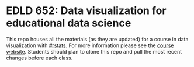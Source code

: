# EDLD 652: Data visualization for educational data science
This repo houses all the materials (as they are updated) for a course in data visualization with [#rstats](https://twitter.com/hashtag/rstats). For more information please see the [course website](https://dataviz-2022.netlify.app). Students should plan to clone this repo and pull the most recent changes before each class.
